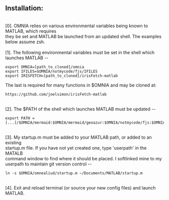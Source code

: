 ## Installation:  
\
[0]. OMNIA relies on various environmental variables being known to MATLAB, which requires  
they be set and MATLAB be launched from an updated shell.  The examples below assume zsh.  
\
[1]. The following environmental variables must be set in the shell which launches MATLAB --  

    export OMNIA=[path_to_cloned]/omnia                  
    export IFILES=$OMNIA/notmycode/fjs/IFILES
    export IRISFETCH=[path_to_cloned]/irisFetch-matlab
The last is required for many functions in $OMNIA and may be cloned at:

    https://github.com/joelsimon/irisFetch-matlab
\
[2]. The $PATH of the shell which launches MATLAB must be updated -- 

    export PATH = [...]/$OMNIA/mermaid:$OMNIA/mermaid/geoazur:$OMNIA/notmycode/fjs:$OMNIA/earthquakes:$PATH  
\
[3]. My startup.m must be added to your MATLAB path, or added to an existing  
    startup.m file.  If you have not yet created one, type 'userpath' in the MATALB  
    command window to find where it should be placed.  I softlinked mine to my  
    userpath to maintain git version control --    

    ln -s $OMNIA/omnealiud/startup.m ~/Documents/MATLAB/startup.m
\
[4]. Exit and reload terminal (or source your new config files) and launch MATLAB.  
